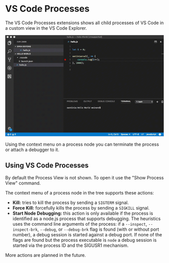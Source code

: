 # VS Code Processes

The VS Code Processes extensions shows all child processes of VS Code in a custom view in the VS Code Explorer.

![Mock Debug](images/vscode-processes.gif)

Using the context menu on a process node you can terminate the process or attach a debugger to it.

## Using VS Code Processes

By default the Process View is not shown. To open it use the "Show Process View" command.

The context menu of a process node in the tree supports these actions:

- **Kill:** tries to kill the process by sending a `SIGTERM` signal.
- **Force Kill:** forcefully kills the process by sending a `SIGKILL` signal.
- **Start Node Debugging:** this action is only available if the process is identified as a node.js process that supports debugging. The heuristics uses the command line arguments of the process: if a `--inspect`, `--inspect-brk`, `--debug`, or `--debug-brk` flag is found (with or without port number), a debug session is started against a debug port. If none of the flags are found but the process executable is `node` a debug session is started via the process ID and the SIGUSR1 mechanism.

More actions are planned in the future.







